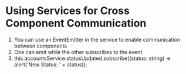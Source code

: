 # Using Services for Cross Component Communication
01. You can use an EventEmitter in the service to enable communication between components
02. One can emit while the other subscribes to the event
03. this.accountsService.statusUpdated.subscribe((status: string) => alert('New Status: ' + status));
